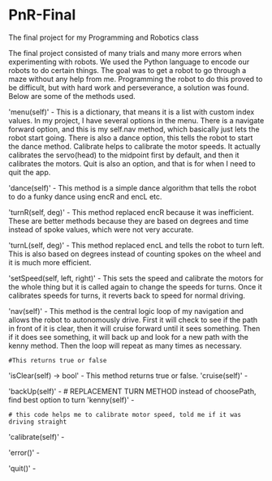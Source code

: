 # PnR-Final
The final project for my Programming and Robotics class

 The final project consisted of many trials and many more errors when experimenting
 with robots. We used the Python language to encode our robots to do certain things.
 The goal was to get a robot to go through a maze without any help from me.
 Programming the robot to do this proved to be difficult, but with hard work and
 perseverance, a solution was found. Below are some of the methods used.

'menu(self)' - This is a dictionary, that means it is a list with custom index values.
    In my project, I have several options in the menu. There is a navigate forward option,
    and this is my self.nav method, which basically just lets the robot start going. There
    is also a dance option, this tells the robot to start the dance method. Calibrate helps
    to calibrate the motor speeds. It actually calibrates the servo(head) to the midpoint
    first by default, and then it calibrates the motors. Quit is also an option, and that
    is for when I need to quit the app.

'dance(self)' - This method is a simple dance algorithm that tells the robot to do a
    funky dance using encR and encL etc.

'turnR(self, deg)' - This method replaced encR because it was inefficient. These are
    better methods because they are based on degrees and time instead of spoke values,
    which were not very accurate.

'turnL(self, deg)' - This method replaced encL and tells the robot to turn left. This
    is also based on degrees instead of counting spokes on the wheel and it is much more
    efficient.

'setSpeed(self, left, right)' - This sets the speed and calibrate the motors for the
    whole thing but it is called again to change the speeds for turns. Once it calibrates
    speeds for turns, it reverts back to speed for normal driving.

'nav(self)' - This method is the central logic loop of my navigation and allows the
    robot to autonomously drive. First it will check to see if the path in front of it
    is clear, then it will cruise forward until it sees something. Then if it does see
    something, it will back up and look for a new path with the kenny method. Then the
    loop will repeat as many times as necessary.

    #This returns true or false
'isClear(self) -> bool' - This method returns true or false.
'cruise(self)' -

'backUp(self)' -
    # REPLACEMENT TURN METHOD instead of choosePath, find best option to turn
'kenny(self)' -

    # this code helps me to calibrate motor speed, told me if it was driving straight
'calibrate(self)' -

'error()' -

'quit()' -

